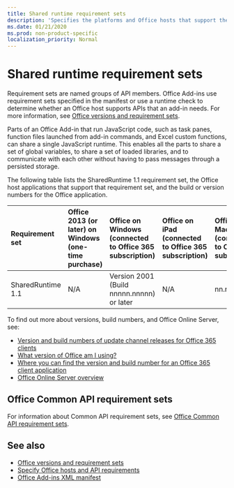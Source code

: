 ```yaml
---
title: Shared runtime requirement sets
description: 'Specifies the platforms and Office hosts that support the SharedRuntime APIs.'
ms.date: 01/21/2020
ms.prod: non-product-specific
localization_priority: Normal
---
```


# Shared runtime requirement sets

Requirement sets are named groups of API members. Office Add-ins use requirement sets specified in the manifest or use a runtime check to determine whether an Office host supports APIs that an add-in needs. For more information, see [Office versions and requirement sets](/office/dev/add-ins/develop/office-versions-and-requirement-sets).

Parts of an Office Add-in that run JavaScript code, such as task panes, function files launched from add-in commands, and Excel custom functions, can share a single JavaScript runtime. This enables all the parts to share a set of global variables, to share a set of loaded libraries, and to communicate with each other without having to pass messages through a persisted storage.

The following table lists the SharedRuntime 1.1 requirement set, the Office host applications that support that requirement set, and the build or version numbers for the Office application.

|  Requirement set  |  Office 2013 (or later) on Windows<br>(one-time purchase) | Office on Windows<br>(connected to Office 365 subscription)   |  Office on iPad<br>(connected to Office 365 subscription)  |  Office on Mac<br>(connected to Office 365 subscription)  | Office on the web  | Office Online Server |
|:-----|:-----|:-----|:-----|:-----|:-----|:-----|
| SharedRuntime 1.1  | N/A | Version 2001 (Build nnnnn.nnnnn) or later | N/A | nn.nn or later | January 2020 | N/A |

To find out more about versions, build numbers, and Office Online Server, see:

- [Version and build numbers of update channel releases for Office 365 clients](https://support.office.com/article/version-and-build-numbers-of-update-channel-releases-ae942449-1fca-4484-898b-a933ea23def7)
- [What version of Office am I using?](https://support.office.com/article/What-version-of-Office-am-I-using-932788b8-a3ce-44bf-bb09-e334518b8b19)
- [Where you can find the version and build number for an Office 365 client application](https://support.office.com/article/version-and-build-numbers-of-update-channel-releases-ae942449-1fca-4484-898b-a933ea23def7)
- [Office Online Server overview](/officeonlineserver/office-online-server-overview)

## Office Common API requirement sets

For information about Common API requirement sets, see [Office Common API requirement sets](office-add-in-requirement-sets.md).

## See also

- [Office versions and requirement sets](/office/dev/add-ins/develop/office-versions-and-requirement-sets)
- [Specify Office hosts and API requirements](/office/dev/add-ins/develop/specify-office-hosts-and-api-requirements)
- [Office Add-ins XML manifest](/office/dev/add-ins/develop/add-in-manifests)
